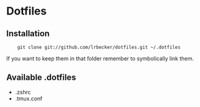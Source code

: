 # Dotfiles

## Installation

        git clone git://github.com/lrbecker/dotfiles.git ~/.dotfiles

If you want to keep them in that folder remember to symbolically link them.

## Available .dotfiles

  * .zshrc 
  * .tmux.conf 
